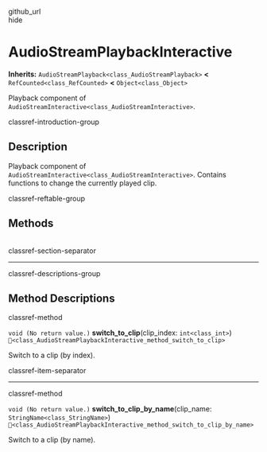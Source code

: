 github\_url  
hide

# AudioStreamPlaybackInteractive

**Inherits:** `AudioStreamPlayback<class_AudioStreamPlayback>` **&lt;**
`RefCounted<class_RefCounted>` **&lt;** `Object<class_Object>`

Playback component of
`AudioStreamInteractive<class_AudioStreamInteractive>`.

classref-introduction-group

## Description

Playback component of
`AudioStreamInteractive<class_AudioStreamInteractive>`. Contains
functions to change the currently played clip.

classref-reftable-group

## Methods

<table>
<tbody>
<tr>
</tr>
<tr>
</tr>
</tbody>
</table>

classref-section-separator

------------------------------------------------------------------------

classref-descriptions-group

## Method Descriptions

classref-method

`void (No return value.)` **switch\_to\_clip**(clip\_index:
`int<class_int>`)
`🔗<class_AudioStreamPlaybackInteractive_method_switch_to_clip>`

Switch to a clip (by index).

classref-item-separator

------------------------------------------------------------------------

classref-method

`void (No return value.)` **switch\_to\_clip\_by\_name**(clip\_name:
`StringName<class_StringName>`)
`🔗<class_AudioStreamPlaybackInteractive_method_switch_to_clip_by_name>`

Switch to a clip (by name).
